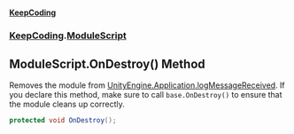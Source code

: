#### [KeepCoding](index.md 'index')
### [KeepCoding](KeepCoding.md 'KeepCoding').[ModuleScript](KeepCoding_ModuleScript.md 'KeepCoding.ModuleScript')
## ModuleScript.OnDestroy() Method
Removes the module from [UnityEngine.Application.logMessageReceived](https://docs.microsoft.com/en-us/dotnet/api/UnityEngine.Application.logMessageReceived 'UnityEngine.Application.logMessageReceived'). If you declare this method, make sure to call `base.OnDestroy()` to ensure that the module cleans up correctly.  
```csharp
protected void OnDestroy();
```
